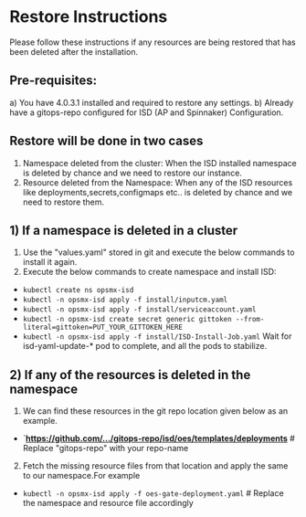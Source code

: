 # Restore Instructions

Please follow these instructions if any resources are being restored that has been deleted after the installation.

## Pre-requisites:

a) You have 4.0.3.1 installed and required to restore any settings.
b) Already have a gitops-repo configured for ISD (AP and Spinnaker) Configuration.

## Restore will be done in two cases
1. Namespace deleted from the cluster: When the ISD installed namespace is deleted by chance and we need to restore our instance.
2. Resource deleted from the Namespace: When any of the ISD resources like deployments,secrets,configmaps etc.. is deleted by chance and we need to restore them.

## 1) If a namespace is deleted in a cluster

1. Use the "values.yaml" stored in git and execute the below commands to install it again.
2. Execute the below commands to create namespace and install ISD:
- `kubectl create ns opsmx-isd` 
- `kubectl -n opsmx-isd apply -f install/inputcm.yaml` 
- `kubectl -n opsmx-isd apply -f install/serviceaccount.yaml`
- `kubectl -n opsmx-isd create secret generic gittoken --from-literal=gittoken=PUT_YOUR_GITTOKEN_HERE`
- `kubectl -n opsmx-isd apply -f install/ISD-Install-Job.yaml`
   Wait for isd-yaml-update-* pod to complete, and all the pods to stabilize.

## 2) If any of the resources is deleted in the namespace

1. We can find these resources in the git repo location given below as an example.
-  `**https://github.com/.../gitops-repo/isd/oes/templates/deployments** # Replace "gitops-repo" with your repo-name
2. Fetch the missing resource files from that location and apply the same to our namespace.For example
-  `kubectl -n opsmx-isd apply -f oes-gate-deployment.yaml` # Replace the namespace and resource file accordingly








